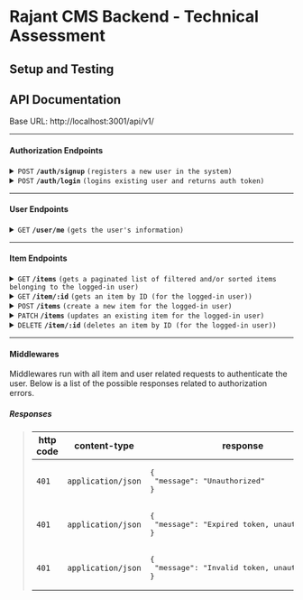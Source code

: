 # Rajant CMS Backend - Technical Assessment

## Setup and Testing


## API Documentation

Base URL: http://localhost:3001/api/v1/

------------------------------------------------------------------------------------------

#### Authorization Endpoints

<details>
 <summary><code>POST</code> <code><b>/auth/signup</b></code> <code>(registers a new user in the system)</code></summary>

##### Body

> | name      |  type     | data type               | description                                                           |
> |-----------|-----------|-------------------------|-----------------------------------------------------------------------|
> | username  |  required | string   | The username will be used to login to the user's account. |
> | pin  |  required | string   | The pin is a string containing only numbers between 4 and 6 characters. It will be used to sign in to the user's account. |


##### Responses

> | http code     | content-type                      | response                                                            |
> |---------------|-----------------------------------|---------------------------------------------------------------------|
> | `201`         | `application/json`                | <pre>{<br>  "message": "Successfully registered user.",<br>}</pre> |
> | `400`         | `application/json`                | <pre>{<br>  "message": "Username must be unique, please try a different username."<br>}</pre> |
> | `400`         | `application/json`                | <pre>{<br>  "message": "Invalid request, see errors.",<br>  "errors": []<br>}</pre> |

</details>

<details>
 <summary><code>POST</code> <code><b>/auth/login</b></code> <code>(logins existing user and returns auth token)</code></summary>

##### Body

> | name      |  type     | data type               | description                                                           |
> |-----------|-----------|-------------------------|-----------------------------------------------------------------------|
> | username  |  required | string   | The username will be used to login to the user's account. |
> | pin  |  required | string   | The pin is a string containing only numbers between 4 and 6 characters. It will be used to sign in to the user's account. |


##### Responses

> | http code     | content-type                      | response                                                            |
> |---------------|-----------------------------------|---------------------------------------------------------------------|
> | `200`         | `application/json`                | <pre>{<br>  "token": "eyJhbGciOiJIUzI1NiIsInR5cCI6IkpXVCJ9.eyJ1c2VyVWlkIjoiOTNiMmE5Y2QtZGVlNC00MmVmLTg2OTItNWQ2NjY0MThlNTUwIiwiY3JlYXRlZEF0IjoiMjAyMy0wNS0wM1QwMToxNDoxMC42MjdaIiwiaWF0IjoxNjgzMDc2NDUwLCJleHAiOjE2ODMwNzgyNTB9.6cNbN-MaN0U2ousZtRk-iN0lk_EmMbs-e6Mz9S2OZ-Y"<br>}</pre> |
> | `400`         | `application/json`                | <pre>{<br>  "message": "Invalid request, see errors.",<br>  "errors": []<br>}</pre> |
> | `400`         | `application/json`                | <pre>{<br>  "message": "Invalid username or pin."<br>}</pre> |
> | `400`         | `application/json`                | <pre>{<br>  "message": "User account is not active."<br>}</pre> |

</details>

------------------------------------------------------------------------------------------

#### User Endpoints

<details>
 <summary><code>GET</code> <code><b>/user/me</b></code> <code>(gets the user's information)</code></summary>

##### Responses

> | http code     | content-type                      | response                                                            |
> |---------------|-----------------------------------|---------------------------------------------------------------------|
> | `200`         | `application/json`                | <pre>{<br>  "uid": "93b2a9cd-dee4-42ef-8692-5d666418e550",<br>  "username": "dkrs",<br>  "status": "active"<br>}</pre> |

</details>

------------------------------------------------------------------------------------------

#### Item Endpoints

<details>
 <summary><code>GET</code> <code><b>/items</b></code> <code>(gets a paginated list of filtered and/or sorted items belonging to the logged-in user)</code></summary>

##### Query Params

> | name      |  type     | data type               | description                                                           |
> |-----------|-----------|-------------------------|-----------------------------------------------------------------------|
> | page  |  optional | number   | The page number for paginating the data. Default page: 1. |
> | limit  |  optional | number   | The number of items desired per page. Default limit: 25. |
> | status  |  optional | string   | Filters by the status. Valid values are 'active', 'draft', 'inactive', and 'archived'. |
> | visibility  |  optional | string   | Filters by the visibility. Valid values are 'public' and 'private'. |
> | title | optional | string   | Filters by the title. For now the title must be an exact match. |
> | sort  |  optional | string   | Sorts by the specified fields. Example format: "createdAt:desc,title:asc". |


##### Responses

> | http code     | content-type                      | response                                                            |
> |---------------|-----------------------------------|---------------------------------------------------------------------|
> | `200`         | `application/json`                | <pre>{<br>  "count": 0,<br>  "totalCount": 0,<br>  "page": 1,<br>  "perPageCount": 25,<br>  "items": []<br>}</pre> |
> | `400`         | `application/json`                | <pre>{<br>  "message": "Invalid request, see errors.",<br>  "errors": []<br>}</pre> |

</details>

<details>
 <summary><code>GET</code> <code><b>/item/:id</b></code> <code>(gets an item by ID (for the logged-in user))</code></summary>

##### Path Params

> | name      |  type     | data type               | description                                                           |
> |-----------|-----------|-------------------------|-----------------------------------------------------------------------|
> | id  |  required | number   | The ID number of the item. |


##### Responses

> | http code     | content-type                      | response                                                            |
> |---------------|-----------------------------------|---------------------------------------------------------------------|
> | `200`         | `application/json`                | <pre>{<br>  "id": 1,<br>  "title": "Sample Title",<br>  "content": "Sample content goes here",<br>  "status": "active",<br>  "visibility": "private",<br>  "createdAt": "2023-05-01T16:31:29.981Z",<br>  "updatedAt": "2023-05-01T16:31:29.981Z"<br>}</pre> |
> | `404`         | `application/json`                | <pre>{<br>  "message": "Item not found."<br>}</pre> |

</details>

<details>
 <summary><code>POST</code> <code><b>/items</b></code> <code>(create a new item for the logged-in user)</code></summary>

##### Body

> | name      |  type     | data type               | description                                                           |
> |-----------|-----------|-------------------------|-----------------------------------------------------------------------|
> | title | required | string   | The title of the item. |
> | content  |  required | text   | The content of the item. Can be left empty but is still required. |
> | status  |  optional | string   | The status of the item. Valid values are 'active', 'draft', 'inactive', and 'archived'. |
> | visibility  |  optional | string   | The visibility of the item. Valid values are 'public' and 'private'. |


##### Responses

> | http code     | content-type                      | response                                                            |
> |---------------|-----------------------------------|---------------------------------------------------------------------|
> | `201`         | `application/json`                | <pre>{<br>  "id": 1<br>}</pre> |
> | `400`         | `application/json`                | <pre>{<br>  "message": "Invalid request, see errors.",<br>  "errors": []<br>}</pre> |

</details>


<details>
 <summary><code>PATCH</code> <code><b>/items</b></code> <code>(updates an existing item for the logged-in user)</code></summary>

##### Body

> | name      |  type     | data type               | description                                                           |
> |-----------|-----------|-------------------------|-----------------------------------------------------------------------|
> | title | optional | string   | The updated title of the item. |
> | content  |  optional | text   | The updated content of the item. |
> | status  |  optional | string   | The updated status of the item. Valid values are 'active', 'draft', 'inactive', and 'archived'. |
> | visibility  |  optional | string   | The updated visibility of the item. Valid values are 'public' and 'private'. |


##### Responses

> | http code     | content-type                      | response                                                            |
> |---------------|-----------------------------------|---------------------------------------------------------------------|
> | `200`         | `application/json`                | <pre>{<br>  "message": Successfully updated item."<br>}</pre> |
> | `404`         | `application/json`                | <pre>{<br>  "message": "Item not found."<br>}</pre> |
> | `400`         | `application/json`                | <pre>{<br>  "message": "Invalid request, see errors.",<br>  "errors": []<br>}</pre> |

</details>

<details>
 <summary><code>DELETE</code> <code><b>/item/:id</b></code> <code>(deletes an item by ID (for the logged-in user))</code></summary>

##### Path Params

> | name      |  type     | data type               | description                                                           |
> |-----------|-----------|-------------------------|-----------------------------------------------------------------------|
> | id  |  required | number   | The ID number of the item. |


##### Responses

> | http code     | content-type                      | response                                                            |
> |---------------|-----------------------------------|---------------------------------------------------------------------|
> | `200`         | `application/json`                | <pre>{<br>  "message": Successfully delete item."<br>}</pre> |
> | `404`         | `application/json`                | <pre>{<br>  "message": "Item not found."<br>}</pre> |

</details>

------------------------------------------------------------------------------------------

#### Middlewares

Middlewares run with all item and user related requests to authenticate the user. Below is a list of the possible responses related to authorization errors.

##### Responses

> | http code     | content-type                      | response                                                            |
> |---------------|-----------------------------------|---------------------------------------------------------------------|
> | `401`         | `application/json`                | <pre>{<br>  "message": "Unauthorized"<br>}</pre> |
> | `401`         | `application/json`                | <pre>{<br>  "message": "Expired token, unauthorized."<br>}</pre> |
> | `401`         | `application/json`                | <pre>{<br>  "message": "Invalid token, unauthorized."<br>}</pre> |
